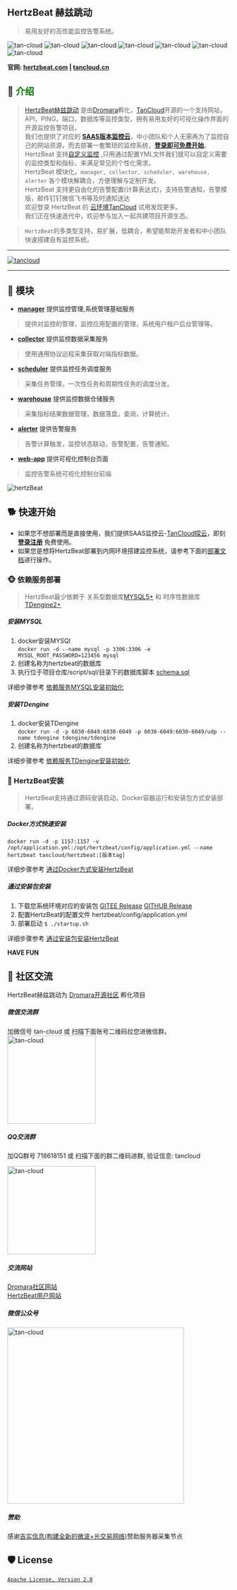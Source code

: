 ## HertzBeat 赫兹跳动         

> 易用友好的高性能监控告警系统。

![tan-cloud](https://cdn.jsdelivr.net/gh/dromara/hertzbeat@gh-pages/img/badge/web-monitor.svg)
![tan-cloud](https://cdn.jsdelivr.net/gh/dromara/hertzbeat@gh-pages/img/badge/ping-connect.svg)
![tan-cloud](https://cdn.jsdelivr.net/gh/dromara/hertzbeat@gh-pages/img/badge/port-available.svg)
![tan-cloud](https://cdn.jsdelivr.net/gh/dromara/hertzbeat@gh-pages/img/badge/database-monitor.svg)
![tan-cloud](https://cdn.jsdelivr.net/gh/dromara/hertzbeat@gh-pages/img/badge/custom-monitor.svg)
![tan-cloud](https://cdn.jsdelivr.net/gh/dromara/hertzbeat@gh-pages/img/badge/threshold.svg)
![tan-cloud](https://cdn.jsdelivr.net/gh/dromara/hertzbeat@gh-pages/img/badge/alert.svg)

**官网: [hertzbeat.com](https://hertzBeat.com) | [tancloud.cn](https://tancloud.cn)**

## 🎡 <font color="green">介绍</font>

> [HertzBeat赫兹跳动](https://github.com/dromara/hertzbeat) 是由[Dromara](https://dromara.org)孵化，[TanCloud](https://tancloud.cn)开源的一个支持网站，API，PING，端口，数据库等监控类型，拥有易用友好的可视化操作界面的开源监控告警项目。  
> 我们也提供了对应的 **[SAAS版本监控云](https://console.tancloud.cn)**，中小团队和个人无需再为了监控自己的网站资源，而去部署一套繁琐的监控系统，**[登录即可免费开始](https://console.tancloud.cn)**。     
> HertzBeat 支持[自定义监控](https://hertzbeat.com/docs/advanced/extend-point) ,只用通过配置YML文件我们就可以自定义需要的监控类型和指标，来满足常见的个性化需求。   
> HertzBeat 模块化，`manager, collector, scheduler, warehouse, alerter` 各个模块解耦合，方便理解与定制开发。       
> HertzBeat 支持更自由化的告警配置(计算表达式)，支持告警通知，告警模版，邮件钉钉微信飞书等及时通知送达          
> 欢迎登录 HertzBeat 的 [云环境TanCloud](https://console.tancloud.cn) 试用发现更多。          
> 我们正在快速迭代中，欢迎参与加入一起共建项目开源生态。       

> `HertzBeat`的多类型支持，易扩展，低耦合，希望能帮助开发者和中小团队快速搭建自有监控系统。            

----   

[![tancloud](tancloud.gif)](https://www.bilibili.com/video/BV1Vi4y1f7i8)           

----   

## 🥐 模块

- **[manager](https://github.com/dromara/hertzbeat/tree/master/manager)** 提供监控管理,系统管理基础服务
> 提供对监控的管理，监控应用配置的管理，系统用户租户后台管理等。
- **[collector](https://github.com/dromara/hertzbeat/tree/master/collector)** 提供监控数据采集服务
> 使用通用协议远程采集获取对端指标数据。
- **[scheduler](https://github.com/dromara/hertzbeat/tree/master/scheduler)** 提供监控任务调度服务
> 采集任务管理，一次性任务和周期性任务的调度分发。
- **[warehouse](https://github.com/dromara/hertzbeat/tree/master/warehouse)** 提供监控数据仓储服务
> 采集指标结果数据管理，数据落盘，查询，计算统计。
- **[alerter](https://github.com/dromara/hertzbeat/tree/master/alerter)** 提供告警服务
> 告警计算触发，监控状态联动，告警配置，告警通知。
- **[web-app](https://github.com/dromara/hertzbeat/tree/master/web-app)** 提供可视化控制台页面
> 监控告警系统可视化控制台前端  

![hertzBeat](https://cdn.jsdelivr.net/gh/dromara/hertzbeat@gh-pages/img/docs/hertzbeat-stru.svg)   


## 🐕 快速开始  

- 如果您不想部署而是直接使用，我们提供SAAS监控云-[TanCloud探云](https://console.tancloud.cn)，即刻 **[登录注册](https://console.tancloud.cn)** 免费使用。
- 如果您是想将HertzBeat部署到内网环境搭建监控系统，请参考下面的[部署文档](https://hertzbeat.com/docs/start/quickstart)进行操作。   

### 🐵 依赖服务部署

> HertzBeat最少依赖于 关系型数据库[MYSQL5+](https://www.mysql.com/) 和 时序性数据库[TDengine2+](https://www.taosdata.com/getting-started)

##### 安装MYSQL
1. docker安装MYSQl  
   `docker run -d --name mysql -p 3306:3306 -e MYSQL_ROOT_PASSWORD=123456 mysql`
2. 创建名称为hertzbeat的数据库
3. 执行位于项目仓库/script/sql/目录下的数据库脚本 [schema.sql](https://gitee.com/dromara/hertzbeat/raw/master/script/sql/schema.sql)

详细步骤参考 [依赖服务MYSQL安装初始化](https://hertzbeat.com/docs/start/mysql-init)    

##### 安装TDengine
1. docker安装TDengine   
   `docker run -d -p 6030-6049:6030-6049 -p 6030-6049:6030-6049/udp --name tdengine tdengine/tdengine`
2. 创建名称为hertzbeat的数据库

详细步骤参考 [依赖服务TDengine安装初始化](https://hertzbeat.com/docs/start/tdengine-init)    

### 🍞 HertzBeat安装
> HertzBeat支持通过源码安装启动，Docker容器运行和安装包方式安装部署。

##### Docker方式快速安装
`docker run -d -p 1157:1157 -v /opt/application.yml:/opt/hertzbeat/config/application.yml --name hertzbeat tancloud/hertzbeat:[版本tag]`

详细步骤参考 [通过Docker方式安装HertzBeat](https://hertzbeat.com/docs/start/docker-deploy)    

##### 通过安装包安装
1. 下载您系统环境对应的安装包 [GITEE Release](https://gitee.com/dromara/hertzbeat/releases) [GITHUB Release](https://github.com/dromara/hertzbeat/releases)
2. 配置HertzBeat的配置文件 hertzbeat/config/application.yml
3. 部署启动 `$ ./startup.sh `

详细步骤参考 [通过安装包安装HertzBeat](https://hertzbeat.com/docs/start/package-deploy)   

**HAVE FUN**

## 💬 社区交流

HertzBeat赫兹跳动为 [Dromara开源社区](https://dromara.org/) 孵化项目   

##### 微信交流群

加微信号 tan-cloud 或 扫描下面账号二维码拉您进微信群。   
<img alt="tan-cloud" src="https://cdn.jsdelivr.net/gh/dromara/hertzbeat@gh-pages/img/docs/help/tan-cloud-wechat.jpg" width="200"/>

##### QQ交流群

加QQ群号 718618151 或 扫描下面的群二维码进群, 验证信息: tancloud

<img alt="tan-cloud" src="https://cdn.jsdelivr.net/gh/dromara/hertzbeat@gh-pages/img/docs/help/qq-qr.jpg" width="200"/>          

##### 交流网站

[Dromara社区网站](https://dromara.org/)    
[HertzBeat用户网站](https://support.qq.com/products/379369)   

##### 微信公众号   

<img alt="tan-cloud" src="https://cdn.jsdelivr.net/gh/dromara/hertzbeat/home/static/img/wechat.png" width="400"/>

##### 赞助     

感谢[吉实信息(构建全新的微波+光交易网络)](https://www.flarespeed.com)赞助服务器采集节点  

## 🛡️ License
[`Apache License, Version 2.0`](https://www.apache.org/licenses/LICENSE-2.0.html)
